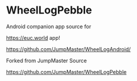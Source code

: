 # WheelLogPebble

Android companion app source for

https://euc.world app!

https://github.com/JumpMaster/WheelLogAndroid/

Forked from JumpMaster Source

https://github.com/JumpMaster/WheelLogPebble
